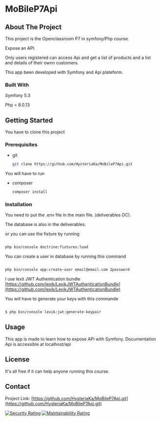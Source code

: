 # MoBileP7Api
<!-- ABOUT THE PROJECT -->
## About The Project

This project is the Openclassroom P7 in symfony/Php course.

Expose an API.

Only users registered can access Api and get a list of products and a list and details of their ownn customers.

This app been developed with Symfony and Api plateform.





### Built With

Symfony 5.3

Php = 8.0.13



<!-- GETTING STARTED -->
## Getting Started

You have to clone this project

### Prerequisites

* git
  ```sh
  git clone https://github.com/HysteriaKa/MoBileP7Api.git
  ```

You will have to run 
* composer
  ```sh
  composer install
  ```

### Installation

You need to put the .env file in the main file. (deliverables OC).

The database is also in the deliverables.

or you can use the fixture by running 

   ```sh
   
php bin/console doctrine:fixtures:load
   ```

You can create a user in database by running this command 
   ```sh
   
php bin/console app:create-user email@email.com 1password
   ```
I use lexit JWT Authentication bundle [https://github.com/lexik/LexikJWTAuthenticationBundle](https://github.com/lexik/LexikJWTAuthenticationBundle)

You will have to generate your keys with this commande 
   ```sh
   
$ php bin/console lexik:jwt:generate-keypair
   ```

<!-- USAGE EXAMPLES -->
## Usage

This app is made to learn how to expose APi with Symfony.
Documentation Api is accessible at localhost/api




<!-- LICENSE -->
## License

It's all free if it can help anyone running this course.



<!-- CONTACT -->
## Contact


Project Link: [https://github.com/HysteriaKa/MoBileP7Api.git](https://github.com/HysteriaKa/MoBileP7Api.git)

[![Security Rating](https://sonarcloud.io/api/project_badges/measure?project=HysteriaKa_MoBileP7Api&metric=security_rating)](https://sonarcloud.io/summary/new_code?id=HysteriaKa_MoBileP7Api)
[![Maintainability Rating](https://sonarcloud.io/api/project_badges/measure?project=HysteriaKa_MoBileP7Api&metric=sqale_rating)](https://sonarcloud.io/summary/new_code?id=HysteriaKa_MoBileP7Api)


